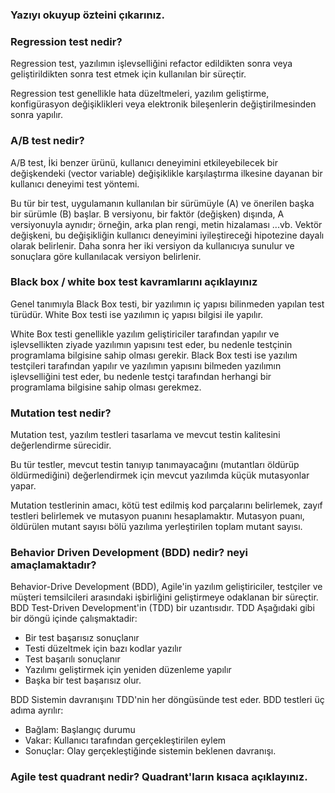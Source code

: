 <h3>
 Yazıyı okuyup özteini çıkarınız.
</h3>

<p>

</p>

<h3>
  Regression test nedir?
</h3>

<p>
 Regression test, yazılımın işlevselliğini refactor edildikten sonra veya geliştirildikten sonra test etmek için kullanılan bir süreçtir.

Regression test genellikle hata düzeltmeleri, yazılım geliştirme, konfigürasyon değişiklikleri veya elektronik bileşenlerin değiştirilmesinden sonra yapılır.
</p>

<h3>
A/B test nedir?
</h3>

<p>
A/B test, İki benzer ürünü, kullanıcı deneyimini etkileyebilecek bir değişkendeki (vector variable) değişiklikle karşılaştırma ilkesine dayanan bir kullanıcı deneyimi test yöntemi. 
 
Bu tür bir test, uygulamanın kullanılan bir sürümüyle (A) ve önerilen başka bir sürümle (B) başlar. B versiyonu, bir faktör (değişken) dışında, A versiyonuyla aynıdır; örneğin, arka plan rengi, metin hizalaması ...vb. Vektör değişkeni, bu değişikliğin kullanıcı deneyimini iyileştireceği hipotezine dayalı olarak belirlenir. Daha sonra her iki versiyon da kullanıcıya sunulur ve sonuçlara göre kullanılacak versiyon belirlenir.
</p>

<h3>
 Black box / white box test kavramlarını açıklayınız
</h3>

<p>
 Genel tanımıyla Black Box testi, bir yazılımın iç yapısı bilinmeden yapılan test türüdür. White Box testi ise yazılımın iç yapısı bilgisi ile yapılır.

 White Box testi genellikle yazılım geliştiriciler tarafından yapılır ve işlevsellikten ziyade yazılımın yapısını test eder, bu nedenle testçinin programlama bilgisine sahip olması gerekir. Black Box testi ise yazılım testçileri tarafından yapılır ve yazılımın yapısını bilmeden yazılımın işlevselliğini test eder, bu nedenle testçi tarafından herhangi bir programlama bilgisine sahip olması gerekmez.
</p>

<h3>
  Mutation test nedir? 
</h3>

<p>

Mutation test, yazılım testleri tasarlama ve mevcut testin kalitesini değerlendirme sürecidir.

Bu tür testler, mevcut testin tanıyıp tanımayacağını (mutantları öldürüp öldürmediğini) değerlendirmek için mevcut yazılımda küçük mutasyonlar yapar.

Mutation testlerinin amacı, kötü test edilmiş kod parçalarını belirlemek, zayıf testleri belirlemek ve mutasyon puanını hesaplamaktır. Mutasyon puanı, öldürülen mutant sayısı bölü yazılıma yerleştirilen toplam mutant sayısı.
</p>

<h3>
  Behavior Driven Development (BDD) nedir? neyi amaçlamaktadır?
</h3>

<p>

Behavior-Drive Development (BDD), Agile'in yazılım geliştiriciler, testçiler ve müşteri temsilcileri arasındaki işbirliğini geliştirmeye odaklanan bir süreçtir. BDD Test-Driven Development'in (TDD) bir uzantısıdır. TDD Aşağıdaki gibi bir döngü içinde çalışmaktadir:
- Bir test başarısız sonuçlanır
- Testi düzeltmek için bazı kodlar yazılır
- Test başarılı sonuçlanır
- Yazılımı geliştirmek için yeniden düzenleme yapılır
- Başka bir test başarısız olur.

BDD Sistemin davranışını TDD'nin her döngüsünde test eder. BDD testleri üç adıma ayrılır:
- Bağlam: Başlangıç durumu
- Vakar: Kullanıcı tarafından gerçekleştirilen eylem
- Sonuçlar: Olay gerçekleştiğinde sistemin beklenen davranışı.
</p>

<h3>
  Agile test quadrant nedir? Quadrant'ların kısaca açıklayınız.
</h3>

<p>

</p>

